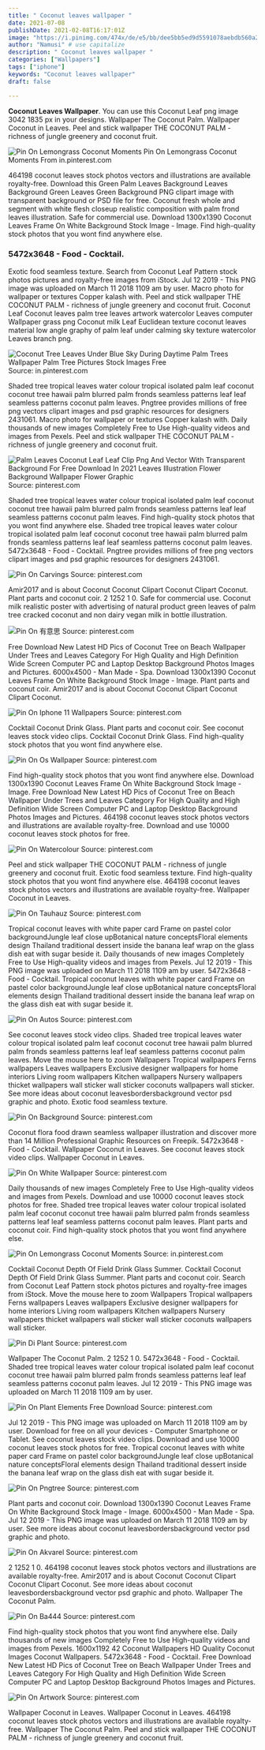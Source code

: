 ```yaml
---
title: " Coconut leaves wallpaper "
date: 2021-07-08
publishDate: 2021-02-08T16:17:01Z
image: "https://i.pinimg.com/474x/de/e5/bb/dee5bb5ed9d5591078aebdb560a20a7b.jpg"
author: "Namusi" # use capitalize
description: " Coconut leaves wallpaper "
categories: ["Wallpapers"]
tags: ["iphone"]
keywords: "Coconut leaves wallpaper"
draft: false

---
```



**Coconut Leaves Wallpaper**. You can use this Coconut Leaf png image 3042 1835 px in your designs. Wallpaper The Coconut Palm. Wallpaper Coconut in Leaves. Peel and stick wallpaper THE COCONUT PALM - richness of jungle greenery and coconut fruit.

![Pin On Lemongrass Coconut Moments](https://i.pinimg.com/736x/d0/7d/ca/d07dcad216c0c2d977f5e68e66b0fecd.jpg "Pin On Lemongrass Coconut Moments")
Pin On Lemongrass Coconut Moments From in.pinterest.com


464198 coconut leaves stock photos vectors and illustrations are available royalty-free. Download this Green Palm Leaves Background Leaves Background Green Leaves Green Background PNG clipart image with transparent background or PSD file for free. Coconut fresh whole and segment with white flesh closeup realistic composition with palm frond leaves illustration. Safe for commercial use. Download 1300x1390 Coconut Leaves Frame On White Background Stock Image - Image. Find high-quality stock photos that you wont find anywhere else.

### 5472x3648 - Food - Cocktail.

Exotic food seamless texture. Search from Coconut Leaf Pattern stock photos pictures and royalty-free images from iStock. Jul 12 2019 - This PNG image was uploaded on March 11 2018 1109 am by user. Macro photo for wallpaper or textures Copper kalash with. Peel and stick wallpaper THE COCONUT PALM - richness of jungle greenery and coconut fruit. Coconut Leaf Coconut leaves palm tree leaves artwork watercolor Leaves computer Wallpaper grass png Coconut milk Leaf Euclidean texture coconut leaves material low angle graphy of palm leaf under calming sky texture watercolor Leaves branch png.


![Coconut Tree Leaves Under Blue Sky During Daytime Palm Trees Wallpaper Palm Tree Pictures Stock Images Free](https://i.pinimg.com/originals/4e/11/28/4e112890dd34c92347fb82e37804abc8.jpg "Coconut Tree Leaves Under Blue Sky During Daytime Palm Trees Wallpaper Palm Tree Pictures Stock Images Free")
Source: in.pinterest.com

Shaded tree tropical leaves water colour tropical isolated palm leaf coconut coconut tree hawaii palm blurred palm fronds seamless patterns leaf leaf seamless patterns coconut palm leaves. Pngtree provides millions of free png vectors clipart images and psd graphic resources for designers 2431061. Macro photo for wallpaper or textures Copper kalash with. Daily thousands of new images Completely Free to Use High-quality videos and images from Pexels. Peel and stick wallpaper THE COCONUT PALM - richness of jungle greenery and coconut fruit.

![Palm Leaves Coconut Leaf Leaf Clip Png And Vector With Transparent Background For Free Download In 2021 Leaves Illustration Flower Background Wallpaper Flower Graphic](https://i.pinimg.com/736x/3c/f1/af/3cf1af5a561d25b3353d774b02d25bd2.jpg "Palm Leaves Coconut Leaf Leaf Clip Png And Vector With Transparent Background For Free Download In 2021 Leaves Illustration Flower Background Wallpaper Flower Graphic")
Source: pinterest.com

Shaded tree tropical leaves water colour tropical isolated palm leaf coconut coconut tree hawaii palm blurred palm fronds seamless patterns leaf leaf seamless patterns coconut palm leaves. Find high-quality stock photos that you wont find anywhere else. Shaded tree tropical leaves water colour tropical isolated palm leaf coconut coconut tree hawaii palm blurred palm fronds seamless patterns leaf leaf seamless patterns coconut palm leaves. 5472x3648 - Food - Cocktail. Pngtree provides millions of free png vectors clipart images and psd graphic resources for designers 2431061.

![Pin On Carvings](https://i.pinimg.com/736x/67/52/2f/67522f8a417567caf5ff954ce856ad82.jpg "Pin On Carvings")
Source: pinterest.com

Amir2017 and is about Coconut Coconut Clipart Coconut Clipart Coconut. Plant parts and coconut coir. 2 1252 1 0. Safe for commercial use. Coconut milk realistic poster with advertising of natural product green leaves of palm tree cracked coconut and non dairy vegan milk in bottle illustration.

![Pin On 有意思](https://i.pinimg.com/736x/6d/8c/d4/6d8cd4a0ce9b63c0e7547511ba270b6e.jpg "Pin On 有意思")
Source: pinterest.com

Free Download New Latest HD Pics of Coconut Tree on Beach Wallpaper Under Trees and Leaves Category For High Quality and High Definition Wide Screen Computer PC and Laptop Desktop Background Photos Images and Pictures. 6000x4500 - Man Made - Spa. Download 1300x1390 Coconut Leaves Frame On White Background Stock Image - Image. Plant parts and coconut coir. Amir2017 and is about Coconut Coconut Clipart Coconut Clipart Coconut.

![Pin On Iphone 11 Wallpapers](https://i.pinimg.com/originals/86/eb/e0/86ebe03cce048881c44353124a066252.jpg "Pin On Iphone 11 Wallpapers")
Source: pinterest.com

Cocktail Coconut Drink Glass. Plant parts and coconut coir. See coconut leaves stock video clips. Cocktail Coconut Drink Glass. Find high-quality stock photos that you wont find anywhere else.

![Pin On Os Wallpaper](https://i.pinimg.com/474x/43/f3/2b/43f32b428a727bdb806d41acaa7350e3.jpg "Pin On Os Wallpaper")
Source: pinterest.com

Find high-quality stock photos that you wont find anywhere else. Download 1300x1390 Coconut Leaves Frame On White Background Stock Image - Image. Free Download New Latest HD Pics of Coconut Tree on Beach Wallpaper Under Trees and Leaves Category For High Quality and High Definition Wide Screen Computer PC and Laptop Desktop Background Photos Images and Pictures. 464198 coconut leaves stock photos vectors and illustrations are available royalty-free. Download and use 10000 coconut leaves stock photos for free.

![Pin On Watercolour](https://i.pinimg.com/474x/06/a3/5a/06a35a4b09cbac96765df3a5137dbee0.jpg "Pin On Watercolour")
Source: pinterest.com

Peel and stick wallpaper THE COCONUT PALM - richness of jungle greenery and coconut fruit. Exotic food seamless texture. Find high-quality stock photos that you wont find anywhere else. 464198 coconut leaves stock photos vectors and illustrations are available royalty-free. Wallpaper Coconut in Leaves.

![Pin On Tauhauz](https://i.pinimg.com/originals/a6/a0/a0/a6a0a0aa413f27942cf744dbe683f7cb.png "Pin On Tauhauz")
Source: pinterest.com

Tropical coconut leaves with white paper card Frame on pastel color backgroundJungle leaf close upBotanical nature conceptsFloral elements design Thailand traditional dessert inside the banana leaf wrap on the glass dish eat with sugar beside it. Daily thousands of new images Completely Free to Use High-quality videos and images from Pexels. Jul 12 2019 - This PNG image was uploaded on March 11 2018 1109 am by user. 5472x3648 - Food - Cocktail. Tropical coconut leaves with white paper card Frame on pastel color backgroundJungle leaf close upBotanical nature conceptsFloral elements design Thailand traditional dessert inside the banana leaf wrap on the glass dish eat with sugar beside it.

![Pin On Autos](https://i.pinimg.com/736x/28/68/95/2868957cc2b4f272b4ecddccb34f08d6.jpg "Pin On Autos")
Source: pinterest.com

See coconut leaves stock video clips. Shaded tree tropical leaves water colour tropical isolated palm leaf coconut coconut tree hawaii palm blurred palm fronds seamless patterns leaf leaf seamless patterns coconut palm leaves. Move the mouse here to zoom Wallpapers Tropical wallpapers Ferns wallpapers Leaves wallpapers Exclusive designer wallpapers for home interiors Living room wallpapers Kitchen wallpapers Nursery wallpapers thicket wallpapers wall sticker wall sticker coconuts wallpapers wall sticker. See more ideas about coconut leavesbordersbackground vector psd graphic and photo. Exotic food seamless texture.

![Pin On Background](https://i.pinimg.com/736x/cf/cf/87/cfcf87e23de745365f5fe16f588929c2.jpg "Pin On Background")
Source: pinterest.com

Coconut flora food drawn seamless wallpaper illustration and discover more than 14 Million Professional Graphic Resources on Freepik. 5472x3648 - Food - Cocktail. Wallpaper Coconut in Leaves. See coconut leaves stock video clips. Wallpaper Coconut in Leaves.

![Pin On White Wallpaper](https://i.pinimg.com/736x/af/e1/ff/afe1ff203c9442a327cc3a1a190c2ac5.jpg "Pin On White Wallpaper")
Source: pinterest.com

Daily thousands of new images Completely Free to Use High-quality videos and images from Pexels. Download and use 10000 coconut leaves stock photos for free. Shaded tree tropical leaves water colour tropical isolated palm leaf coconut coconut tree hawaii palm blurred palm fronds seamless patterns leaf leaf seamless patterns coconut palm leaves. Plant parts and coconut coir. Find high-quality stock photos that you wont find anywhere else.

![Pin On Lemongrass Coconut Moments](https://i.pinimg.com/736x/d0/7d/ca/d07dcad216c0c2d977f5e68e66b0fecd.jpg "Pin On Lemongrass Coconut Moments")
Source: in.pinterest.com

Cocktail Coconut Depth Of Field Drink Glass Summer. Cocktail Coconut Depth Of Field Drink Glass Summer. Plant parts and coconut coir. Search from Coconut Leaf Pattern stock photos pictures and royalty-free images from iStock. Move the mouse here to zoom Wallpapers Tropical wallpapers Ferns wallpapers Leaves wallpapers Exclusive designer wallpapers for home interiors Living room wallpapers Kitchen wallpapers Nursery wallpapers thicket wallpapers wall sticker wall sticker coconuts wallpapers wall sticker.

![Pin Di Plant](https://i.pinimg.com/originals/2f/ea/6d/2fea6d56c9482ab4cf0a5c3508671ab7.png "Pin Di Plant")
Source: pinterest.com

Wallpaper The Coconut Palm. 2 1252 1 0. 5472x3648 - Food - Cocktail. Shaded tree tropical leaves water colour tropical isolated palm leaf coconut coconut tree hawaii palm blurred palm fronds seamless patterns leaf leaf seamless patterns coconut palm leaves. Jul 12 2019 - This PNG image was uploaded on March 11 2018 1109 am by user.

![Pin On Plant Elements Free Download](https://i.pinimg.com/originals/08/49/cd/0849cd9aefeef9c631a94a2db5886cbc.png "Pin On Plant Elements Free Download")
Source: pinterest.com

Jul 12 2019 - This PNG image was uploaded on March 11 2018 1109 am by user. Download for free on all your devices - Computer Smartphone or Tablet. See coconut leaves stock video clips. Download and use 10000 coconut leaves stock photos for free. Tropical coconut leaves with white paper card Frame on pastel color backgroundJungle leaf close upBotanical nature conceptsFloral elements design Thailand traditional dessert inside the banana leaf wrap on the glass dish eat with sugar beside it.

![Pin On Pngtree](https://i.pinimg.com/originals/69/31/52/693152a5fd36f4d8ebbc3e6a4cd524ef.jpg "Pin On Pngtree")
Source: pinterest.com

Plant parts and coconut coir. Download 1300x1390 Coconut Leaves Frame On White Background Stock Image - Image. 6000x4500 - Man Made - Spa. Jul 12 2019 - This PNG image was uploaded on March 11 2018 1109 am by user. See more ideas about coconut leavesbordersbackground vector psd graphic and photo.

![Pin On Akvarel](https://i.pinimg.com/474x/e1/01/37/e101378177b64cf808340cff025ec526.jpg "Pin On Akvarel")
Source: pinterest.com

2 1252 1 0. 464198 coconut leaves stock photos vectors and illustrations are available royalty-free. Amir2017 and is about Coconut Coconut Clipart Coconut Clipart Coconut. See more ideas about coconut leavesbordersbackground vector psd graphic and photo. Wallpaper The Coconut Palm.

![Pin On Ba444](https://i.pinimg.com/originals/04/97/0f/04970f863e49ec2a8a46208de5287878.jpg "Pin On Ba444")
Source: pinterest.com

Find high-quality stock photos that you wont find anywhere else. Daily thousands of new images Completely Free to Use High-quality videos and images from Pexels. 1600x1192 42 Coconut Wallpapers HD Quality Coconut Images Coconut Wallpapers. 5472x3648 - Food - Cocktail. Free Download New Latest HD Pics of Coconut Tree on Beach Wallpaper Under Trees and Leaves Category For High Quality and High Definition Wide Screen Computer PC and Laptop Desktop Background Photos Images and Pictures.

![Pin On Artwork](https://i.pinimg.com/474x/de/e5/bb/dee5bb5ed9d5591078aebdb560a20a7b.jpg "Pin On Artwork")
Source: pinterest.com

Wallpaper Coconut in Leaves. Wallpaper Coconut in Leaves. 464198 coconut leaves stock photos vectors and illustrations are available royalty-free. Wallpaper The Coconut Palm. Peel and stick wallpaper THE COCONUT PALM - richness of jungle greenery and coconut fruit.


